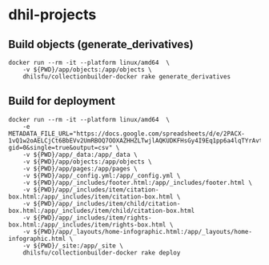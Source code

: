 # dhil-projects


## Build objects (generate_derivatives)

    docker run --rm -it --platform linux/amd64  \
        -v ${PWD}/app/objects:/app/objects \
        dhilsfu/collectionbuilder-docker rake generate_derivatives


## Build for deployment

    docker run --rm -it --platform linux/amd64  \
        -e METADATA_FILE_URL="https://docs.google.com/spreadsheets/d/e/2PACX-1vQ1w2oAELCjCt6BbEVv2UmRBOQ7OOXAZHHZLTwjlAQKUDKFHsGy4I9Eq1pp6a4lqTYrAvttEYjW75f_/pub?gid=0&single=true&output=csv" \
        -v ${PWD}/app/_data:/app/_data \
        -v ${PWD}/app/objects:/app/objects \
        -v ${PWD}/app/pages:/app/pages \
        -v ${PWD}/app/_config.yml:/app/_config.yml \
        -v ${PWD}/app/_includes/footer.html:/app/_includes/footer.html \
        -v ${PWD}/app/_includes/item/citation-box.html:/app/_includes/item/citation-box.html \
        -v ${PWD}/app/_includes/item/child/citation-box.html:/app/_includes/item/child/citation-box.html
        -v ${PWD}/app/_includes/item/rights-box.html:/app/_includes/item/rights-box.html \
        -v ${PWD}/app/_layouts/home-infographic.html:/app/_layouts/home-infographic.html \
        -v ${PWD}/_site:/app/_site \
        dhilsfu/collectionbuilder-docker rake deploy
